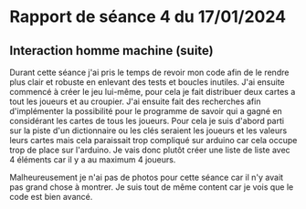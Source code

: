 # Rapport de séance 4 du 17/01/2024

## Interaction homme machine (suite)
Durant cette séance j'ai pris le temps de revoir mon code afin de le rendre plus clair et robuste en enlevant des tests et boucles inutiles.
J'ai ensuite commencé à créer le jeu lui-même, pour cela je fait distribuer deux cartes a tout les joueurs et au croupier.
J'ai ensuite fait des recherches afin d'implémenter la possibilité pour le programme de savoir qui a gagné en considérant les cartes de tous les joueurs. Pour cela je suis d'abord parti sur la piste d'un dictionnaire ou les clés seraient les joueurs et les valeurs leurs cartes mais cela paraissait trop compliqué sur arduino car cela occupe trop de place sur l'arduino.
Je vais donc plutôt créer une liste de liste avec 4 éléments car il y a au maximum 4 joueurs.

Malheureusement je n'ai pas de photos pour cette séance car il n'y avait pas grand chose à montrer. Je suis tout de même content car je vois que le code est bien avancé.
